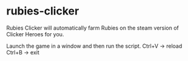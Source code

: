 # rubies-clicker
Rubies Clicker will automatically farm Rubies on the steam version of Clicker Heroes for you.

Launch the game in a window and then run the script. 
Ctrl+V -> reload
Ctrl+B -> exit
